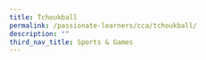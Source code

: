 ```yaml
---
title: Tchoukball
permalink: /passionate-learners/cca/tchoukball/
description: ""
third_nav_title: Sports & Games
---
```

